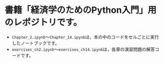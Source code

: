 # 書籍「経済学のためのPython入門」用のレポジトリです。

* `Chapter_2.ipynb`〜`Chapter_14.ipynb`は，本の中のコードをセルごとに実行したノートブックです。
* `exercises_ch2.ipynb`〜`exercises_ch14.ipynb`は，各章の演習問題の解答コードです。
